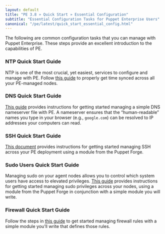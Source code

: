 ```yaml
---
layout: default
title: "PE 3.8 » Quick Start » Essential Configuration"
subtitle: "Essential Configuration Tasks for Puppet Enterprise Users"
canonical: "/pe/latest/quick_start_essential_config.html"
---
```


The following are common configuration tasks that you can manage with Puppet Enterprise. These steps provide an excellent introduction to the capabilities of PE.

### NTP Quick Start Guide
NTP is one of the most crucial, yet easiest, services to configure and manage with PE. Follow [this guide](./quick_start_ntp.html) to properly get time synced across all your PE-managed nodes.

### DNS Quick Start Guide
[This guide](./quick_start_dns.html) provides instructions for getting started managing a simple DNS nameserver file with PE. A nameserver ensures that the “human-readable” names you type in your browser (e.g., `google.com`) can be resolved to IP addresses your computers can read.

### SSH Quick Start Guide
[This document](./quick_start_ssh.html) provides instructions for getting started managing SSH across your PE deployment using a module from the Puppet Forge.

### Sudo Users Quick Start Guide
Managing sudo on your agent nodes allows you to control which system users have access to elevated privileges. [This guide](./quick_start_sudo.html) provides instructions for getting started managing sudo privileges across your nodes, using a module from the Puppet Forge in conjunction with a simple module you will write.

### Firewall Quick Start Guide
Follow the steps in [this guide](./quick_start_firewall.html) to get started managing firewall rules with a simple module you’ll write that defines those rules.